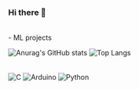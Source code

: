 ### Hi there 👋
<br> 
- ML projects 
<br>

![Anurag's GitHub stats](https://github-readme-stats.vercel.app/api?username=LuisfgnCS&show_icons=true&theme=radical)
![Top Langs](https://github-readme-stats.vercel.app/api/top-langs/?username=LuisfgnCS&theme=radical&layout=compact)
<div style="display: inline_block"><br>
  <img align="center" alt="C" height="35" width="45" src="https://cdn.jsdelivr.net/gh/devicons/devicon@latest/icons/c/c-plain.svg">
  <img align="center" alt="Arduino" height="35" width="45" src="https://cdn.jsdelivr.net/gh/devicons/devicon@latest/icons/arduino/arduino-original.svg">
  <img align="center" alt="Python" height="35" width="45" src="https://cdn.jsdelivr.net/gh/devicons/devicon/icons/python/python-original.svg">
</div>
<!--
**LuisfgnCS/LuisfgnCS** is a ✨ _special_ ✨ repository because its `README.md` (this file) appears on your GitHub profile.
  
##
  
<div> 
 <a href = "https://www.linkedin.com/in/gabriel-vitor-grossi-louren%C3%A7o-285311276/"><img src="https://img.shields.io/badge/LinkedIn-0077B5?style=for-the-badge&logo=linkedin&logoColor=white" target="_blank"></a>
 <a href = "mailto:gabrielvitorcom@hotmail.com"><img src="https://img.shields.io/badge/Gmail-D14836?style=for-the-badge&logo=gmail&logoColor=white" target="_blank"></a>
 <a href="https://discordapp.com/users/232177678172684289/" target="_blank"><img src="https://img.shields.io/badge/Discord-7289DA?style=for-the-badge&logo=discord&logoColor=white" target="_blank"></a> 
 <a href = "https://wa.me/5511910449191"><img src="https://img.shields.io/badge/WhatsApp-25D366?style=for-the-badge&logo=whatsapp&logoColor=white" target="_blank"></a>
 
 <picture>
  <source media="(prefers-color-scheme: dark)" srcset="https://raw.githubusercontent.com/LuisfgnCS/LuisfgnCS/output/github-contribution-grid-snake-dark.svg">
  <source media="(prefers-color-scheme: light)" srcset="https://raw.githubusercontent.com/LuisfgnCS/LuisfgnCS/output/github-contribution-grid-snake.svg">
  <img alt="github contribution grid snake animation" src="https://raw.githubusercontent.com/LuisfgnCS/LuisfgnCS/output/github-contribution-grid-snake.svg">
</picture>
  
<\div>
